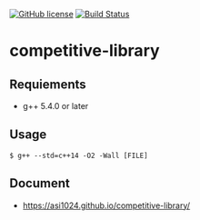[![GitHub license](https://img.shields.io/github/license/asi1024/competitive-library.svg)](https://github.com/asi1024/competitive-library/blob/master/LICENSE)
[![Build Status](https://travis-ci.org/asi1024/competitive-library.svg?branch=master)](https://travis-ci.org/asi1024/competitive-library)

# competitive-library

## Requiements
- g++ 5.4.0 or later

## Usage
```
$ g++ --std=c++14 -O2 -Wall [FILE]
```

## Document
- https://asi1024.github.io/competitive-library/
